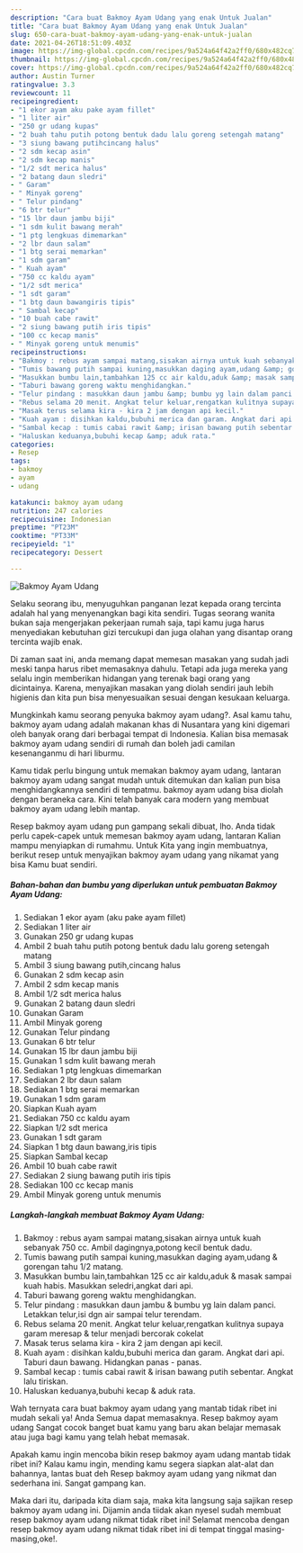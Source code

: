 ```yaml
---
description: "Cara buat Bakmoy Ayam Udang yang enak Untuk Jualan"
title: "Cara buat Bakmoy Ayam Udang yang enak Untuk Jualan"
slug: 650-cara-buat-bakmoy-ayam-udang-yang-enak-untuk-jualan
date: 2021-04-26T18:51:09.403Z
image: https://img-global.cpcdn.com/recipes/9a524a64f42a2ff0/680x482cq70/bakmoy-ayam-udang-foto-resep-utama.jpg
thumbnail: https://img-global.cpcdn.com/recipes/9a524a64f42a2ff0/680x482cq70/bakmoy-ayam-udang-foto-resep-utama.jpg
cover: https://img-global.cpcdn.com/recipes/9a524a64f42a2ff0/680x482cq70/bakmoy-ayam-udang-foto-resep-utama.jpg
author: Austin Turner
ratingvalue: 3.3
reviewcount: 11
recipeingredient:
- "1 ekor ayam aku pake ayam fillet"
- "1 liter air"
- "250 gr udang kupas"
- "2 buah tahu putih potong bentuk dadu lalu goreng setengah matang"
- "3 siung bawang putihcincang halus"
- "2 sdm kecap asin"
- "2 sdm kecap manis"
- "1/2 sdt merica halus"
- "2 batang daun sledri"
- " Garam"
- " Minyak goreng"
- " Telur pindang"
- "6 btr telur"
- "15 lbr daun jambu biji"
- "1 sdm kulit bawang merah"
- "1 ptg lengkuas dimemarkan"
- "2 lbr daun salam"
- "1 btg serai memarkan"
- "1 sdm garam"
- " Kuah ayam"
- "750 cc kaldu ayam"
- "1/2 sdt merica"
- "1 sdt garam"
- "1 btg daun bawangiris tipis"
- " Sambal kecap"
- "10 buah cabe rawit"
- "2 siung bawang putih iris tipis"
- "100 cc kecap manis"
- " Minyak goreng untuk menumis"
recipeinstructions:
- "Bakmoy : rebus ayam sampai matang,sisakan airnya untuk kuah sebanyak 750 cc. Ambil dagingnya,potong kecil bentuk dadu."
- "Tumis bawang putih sampai kuning,masukkan daging ayam,udang &amp; gorengan tahu 1/2 matang."
- "Masukkan bumbu lain,tambahkan 125 cc air kaldu,aduk &amp; masak sampai kuah habis. Masukkan seledri,angkat dari api."
- "Taburi bawang goreng waktu menghidangkan."
- "Telur pindang : masukkan daun jambu &amp; bumbu yg lain dalam panci. Letakkan telur,isi dgn air sampai telur terendam."
- "Rebus selama 20 menit. Angkat telur keluar,rengatkan kulitnya supaya garam meresap &amp; telur menjadi bercorak cokelat"
- "Masak terus selama kira - kira 2 jam dengan api kecil."
- "Kuah ayam : disihkan kaldu,bubuhi merica dan garam. Angkat dari api. Taburi daun bawang. Hidangkan panas - panas."
- "Sambal kecap : tumis cabai rawit &amp; irisan bawang putih sebentar. Angkat lalu tiriskan."
- "Haluskan keduanya,bubuhi kecap &amp; aduk rata."
categories:
- Resep
tags:
- bakmoy
- ayam
- udang

katakunci: bakmoy ayam udang 
nutrition: 247 calories
recipecuisine: Indonesian
preptime: "PT23M"
cooktime: "PT33M"
recipeyield: "1"
recipecategory: Dessert

---
```



![Bakmoy Ayam Udang](https://img-global.cpcdn.com/recipes/9a524a64f42a2ff0/680x482cq70/bakmoy-ayam-udang-foto-resep-utama.jpg)

Selaku seorang ibu, menyuguhkan panganan lezat kepada orang tercinta adalah hal yang menyenangkan bagi kita sendiri. Tugas seorang  wanita bukan saja mengerjakan pekerjaan rumah saja, tapi kamu juga harus menyediakan kebutuhan gizi tercukupi dan juga olahan yang disantap orang tercinta wajib enak.

Di zaman  saat ini, anda memang dapat memesan masakan yang sudah jadi meski tanpa harus ribet memasaknya dahulu. Tetapi ada juga mereka yang selalu ingin memberikan hidangan yang terenak bagi orang yang dicintainya. Karena, menyajikan masakan yang diolah sendiri jauh lebih higienis dan kita pun bisa menyesuaikan sesuai dengan kesukaan keluarga. 



Mungkinkah kamu seorang penyuka bakmoy ayam udang?. Asal kamu tahu, bakmoy ayam udang adalah makanan khas di Nusantara yang kini digemari oleh banyak orang dari berbagai tempat di Indonesia. Kalian bisa memasak bakmoy ayam udang sendiri di rumah dan boleh jadi camilan kesenanganmu di hari liburmu.

Kamu tidak perlu bingung untuk memakan bakmoy ayam udang, lantaran bakmoy ayam udang sangat mudah untuk ditemukan dan kalian pun bisa menghidangkannya sendiri di tempatmu. bakmoy ayam udang bisa diolah dengan beraneka cara. Kini telah banyak cara modern yang membuat bakmoy ayam udang lebih mantap.

Resep bakmoy ayam udang pun gampang sekali dibuat, lho. Anda tidak perlu capek-capek untuk memesan bakmoy ayam udang, lantaran Kalian mampu menyiapkan di rumahmu. Untuk Kita yang ingin membuatnya, berikut resep untuk menyajikan bakmoy ayam udang yang nikamat yang bisa Kamu buat sendiri.

<!--inarticleads1-->

##### Bahan-bahan dan bumbu yang diperlukan untuk pembuatan Bakmoy Ayam Udang:

1. Sediakan 1 ekor ayam (aku pake ayam fillet)
1. Sediakan 1 liter air
1. Gunakan 250 gr udang kupas
1. Ambil 2 buah tahu putih potong bentuk dadu lalu goreng setengah matang
1. Ambil 3 siung bawang putih,cincang halus
1. Gunakan 2 sdm kecap asin
1. Ambil 2 sdm kecap manis
1. Ambil 1/2 sdt merica halus
1. Gunakan 2 batang daun sledri
1. Gunakan  Garam
1. Ambil  Minyak goreng
1. Gunakan  Telur pindang
1. Gunakan 6 btr telur
1. Gunakan 15 lbr daun jambu biji
1. Gunakan 1 sdm kulit bawang merah
1. Sediakan 1 ptg lengkuas dimemarkan
1. Sediakan 2 lbr daun salam
1. Sediakan 1 btg serai memarkan
1. Gunakan 1 sdm garam
1. Siapkan  Kuah ayam
1. Sediakan 750 cc kaldu ayam
1. Siapkan 1/2 sdt merica
1. Gunakan 1 sdt garam
1. Siapkan 1 btg daun bawang,iris tipis
1. Siapkan  Sambal kecap
1. Ambil 10 buah cabe rawit
1. Sediakan 2 siung bawang putih iris tipis
1. Sediakan 100 cc kecap manis
1. Ambil  Minyak goreng untuk menumis




<!--inarticleads2-->

##### Langkah-langkah membuat Bakmoy Ayam Udang:

1. Bakmoy : rebus ayam sampai matang,sisakan airnya untuk kuah sebanyak 750 cc. Ambil dagingnya,potong kecil bentuk dadu.
1. Tumis bawang putih sampai kuning,masukkan daging ayam,udang &amp; gorengan tahu 1/2 matang.
1. Masukkan bumbu lain,tambahkan 125 cc air kaldu,aduk &amp; masak sampai kuah habis. Masukkan seledri,angkat dari api.
1. Taburi bawang goreng waktu menghidangkan.
1. Telur pindang : masukkan daun jambu &amp; bumbu yg lain dalam panci. Letakkan telur,isi dgn air sampai telur terendam.
1. Rebus selama 20 menit. Angkat telur keluar,rengatkan kulitnya supaya garam meresap &amp; telur menjadi bercorak cokelat
1. Masak terus selama kira - kira 2 jam dengan api kecil.
1. Kuah ayam : disihkan kaldu,bubuhi merica dan garam. Angkat dari api. Taburi daun bawang. Hidangkan panas - panas.
1. Sambal kecap : tumis cabai rawit &amp; irisan bawang putih sebentar. Angkat lalu tiriskan.
1. Haluskan keduanya,bubuhi kecap &amp; aduk rata.




Wah ternyata cara buat bakmoy ayam udang yang mantab tidak ribet ini mudah sekali ya! Anda Semua dapat memasaknya. Resep bakmoy ayam udang Sangat cocok banget buat kamu yang baru akan belajar memasak atau juga bagi kamu yang telah hebat memasak.

Apakah kamu ingin mencoba bikin resep bakmoy ayam udang mantab tidak ribet ini? Kalau kamu ingin, mending kamu segera siapkan alat-alat dan bahannya, lantas buat deh Resep bakmoy ayam udang yang nikmat dan sederhana ini. Sangat gampang kan. 

Maka dari itu, daripada kita diam saja, maka kita langsung saja sajikan resep bakmoy ayam udang ini. Dijamin anda tiidak akan nyesel sudah membuat resep bakmoy ayam udang nikmat tidak ribet ini! Selamat mencoba dengan resep bakmoy ayam udang nikmat tidak ribet ini di tempat tinggal masing-masing,oke!.

